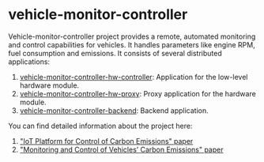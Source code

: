 # vehicle-monitor-controller

Vehicle-monitor-controller project provides a remote, automated monitoring and control capabilities for vehicles. It handles parameters like engine RPM, fuel consumption and emissions. It consists of several distributed applications:
1. [vehicle-monitor-controller-hw-controller](https://github.com/ttsokov/vehicle-monitor-controller-hw-controller): Application for the low-level hardware module.
2. [vehicle-monitor-controller-hw-proxy](https://github.com/ttsokov/vehicle-monitor-controller-hw-proxy): Proxy application for the hardware module.
3. [vehicle-monitor-controller-backend](https://github.com/ttsokov/vehicle-monitor-controller-backend): Backend application.

You can find detailed information about the project here:
1. ["IoT Platform for Control of Carbon Emissions" paper](http://www.scitepress.org/DigitalLibrary/PublicationsDetail.aspx?ID=u1Qk8S5eiyY=&t=1)
2. ["Monitoring and Control of Vehicles’ Carbon Emissions" paper](https://link.springer.com/chapter/10.1007/978-3-319-93641-3_11)
